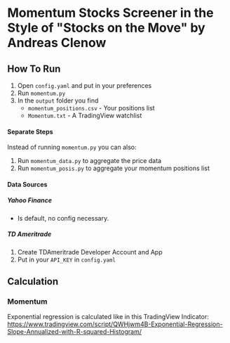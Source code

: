 # Momentum Stocks Screener in the Style of "Stocks on the Move" by Andreas Clenow
## How To Run
1. Open `config.yaml` and put in your preferences 
2. Run `momentum.py`
3. In the `output` folder you find
   - `momentum_positions.csv` - Your positions list
   - `Momentum.txt` - A TradingView watchlist



#### Separate Steps

Instead of running `momentum.py` you can also:

1. Run `momentum_data.py` to aggregate the price data
2. Run `momentum_posis.py` to aggregate your momentum positions list



#### Data Sources

##### Yahoo Finance

- Is default, no config necessary.

##### TD Ameritrade

1. Create TDAmeritrade Developer Account and App
2. Put in your `API_KEY` in `config.yaml`



## Calculation

### Momentum

Exponential regression is calculated like in this TradingView Indicator: https://www.tradingview.com/script/QWHjwm4B-Exponential-Regression-Slope-Annualized-with-R-squared-Histogram/
